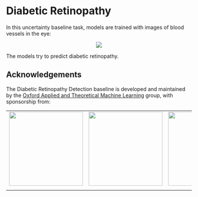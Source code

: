 # Diabetic Retinopathy

In this uncertainty baseline task, models are trained with images of blood vessels in the eye:

<p align="center">
<img src="http://www.cs.ox.ac.uk/people/angelos.filos/assets/bdl-benchmarks/samples.png" >
</p>

The models try to predict diabetic retinopathy. 

## Acknowledgements

The Diabetic Retinopathy Detection baseline is developed and maintained by the [Oxford Applied and Theoretical Machine Learning](http://oatml.cs.ox.ac.uk/) group, with sponsorship from:

<table align="center">
  <tr>
    <td><img src="https://github.com/OATML/bdl-benchmarks/blob/ack-logos/assets/intel.png" style="float: left; width: 200px; margin-right: 1%; margin-bottom: 0.5em; margin-top: 0.0em"></td>
    <td><img src="https://github.com/OATML/bdl-benchmarks/blob/ack-logos/assets/oatml.png" style="float: left; width: 200px; margin-right: 1%; margin-bottom: 0.5em; margin-top: 0.0em"></td>
    <td><img src="https://github.com/OATML/bdl-benchmarks/blob/ack-logos/assets/oxcs.png" style="float: left; width: 200px; margin-right: 1%; margin-bottom: 0.5em; margin-top: 0.0em"></td>
    <td><img src="https://github.com/OATML/bdl-benchmarks/blob/ack-logos/assets/turing.png" style="float: left; width: 200px; margin-right: 1%; margin-bottom: 0.5em; margin-top: 0.0em"></td>
  </tr>
 </table>
 